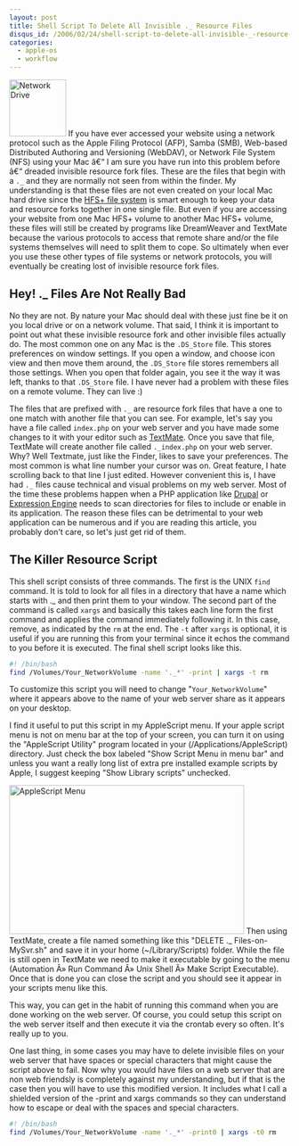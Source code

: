 ```yaml
--- 
layout: post
title: Shell Script To Delete All Invisible ._ Resource Files
disqus_id: /2006/02/24/shell-script-to-delete-all-invisible-_-resource-files/
categories: 
  - apple-os
  - workflow
---
```



<p>
  <img src="/assets/network_drive.png" alt="Network Drive" width="102" height="102" class="floatr ml20" /> If you have ever accessed your website using a network protocol such as the Apple Filing Protocol (AFP), Samba (SMB), Web-based Distributed Authoring and Versioning (WebDAV), or Network File System (NFS) using your  Mac â€“ I am sure you have run into this problem before â€“ dreaded invisible resource fork files. These are the files that begin with a <code>._</code> and they are normally not seen from within the finder. My understanding is that these files are not even created  on your local Mac hard drive since the <a href="http://en.wikipedia.org/wiki/HFS+">HFS+ file system</a> is smart enough to keep your data and resource forks together in one single file. But even if you are accessing your website from one Mac HFS+ volume to another Mac HFS+ volume, these files will still be created by programs like DreamWeaver and TextMate because the various protocols to access that remote share and/or the file systems themselves will need to split them to cope. So ultimately when ever you use these other types of file systems or network protocols, you will eventually be creating lost of invisible resource fork files.
</p>
    

<h2>Hey! ._ Files Are Not Really Bad</h2>
    
<p>
  No they are not. By nature your Mac should deal with these just fine be it on you local drive or on a network volume. That said, I think it is important to point out what these invisible resource fork and other invisible files actually do. The most common one on any Mac is the <code>.DS_Store</code> file. This stores preferences on window settings. If you open a window, and choose icon view and then move them around, the <code>.DS_Store</code> file stores remembers all those settings. When you open that folder again, you see it the way it was left, thanks to that <code>.DS_Store</code> file. I have  never had a problem with these files on a remote volume. They can live :)
</p>
    
<p>
  The files that are prefixed with <code>._</code> are resource fork files that have a one to one match with another file that you can see. For example, let's say you have a file called <code>index.php</code> on your web server and you have made some changes to it with your editor such as <a href="http://macromates.com/">TextMate</a>. Once you save that file, TextMate will create another file called <code>._index.php</code> on your web server. Why? Well Textmate, just like the Finder, likes to save your preferences. The most common is what line number your cursor was on. Great feature, I hate scrolling back to that  line I just edited. However convenient this is, I have had <code>._</code> files cause technical and visual problems on my web server. Most of the time these problems happen when a PHP application like <a href="http://drupal.org/">Drupal</a> or <a href="http://www.pmachine.com/">Expression Engine</a> needs to scan directories for files to include or enable in its application. The reason these files can be detrimental to your web application can be numerous and if you are reading this article, you probably don't care, so let's just get rid of them.
</p>
    
    
<h2>The Killer Resource Script</h2>
    
<p>
  This shell script consists of three commands. The first is the UNIX <code>find</code> command. It is told to look for all files in a directory that have a name which starts with ._ and then print them to your window. The second part of the command is called <code>xargs</code> and basically this takes each line form the first command and applies the  command immediately following it. In this case, remove, as indicated by the <code>rm</code> at the end. The <code>-t</code> after <code>xargs</code> is optional, it is useful if you are running this from your terminal since it echos the command to you before it is executed. The final shell script looks like this.
</p>
		
```bash
#! /bin/bash
find /Volumes/Your_NetworkVolume -name '._*' -print | xargs -t rm
```

<p>
  To customize this script you will need to change &quot;<code>Your_NetworkVolume</code>&quot; where it appears above to the name of your web server share as it appears on your desktop.
</p>
    
<p>
  I find it useful to put this script in my AppleScript menu. If your apple script menu is not on menu bar at the top of your screen, you can turn it on using the &quot;AppleScript Utility&quot; program located in your (/Applications/AppleScript) directory. Just check the box labeled &quot;Show Script Menu in menu bar&quot; and unless you want a really long  list of extra pre installed example scripts by Apple, I suggest keeping &quot;Show Library scripts&quot; unchecked.
</p>
    
<p>
  <span class="photofancy floatl mr20"><img src="/assets/applescript-menu.jpg" alt="AppleScript Menu" width="422" height="267" /></span> Then using TextMate, create a file named something like this &quot;DELETE ._ Files-on-MySvr.sh&quot; and save it in your home (~/Library/Scripts) folder. While the file is still open in TextMate we need to make it executable by going to the menu (Automation Â» Run Command Â» Unix Shell Â» Make Script Executable). Once that is done you can close the script and you should see it appear in your scripts menu like this.
</p>

<p>
  This way, you can get in the habit of running this command when you are done working on the web server. Of course, you could setup this script on the web server itself and then execute it via the crontab every so often. It's really up to you.
</p>
    
<p>
  One last thing, in some cases you may have to delete invisible files on your web server that have spaces or special characters that might cause the script above to fail. Now why you would have files  on a web server that are non web friendsly is completely against my understanding, but if that is the case then you will have to use this modified version. It includes what I call a shielded version of the -print and xargs commands so they can understand how to escape or deal with the spaces and special characters.
</p>

```bash
#! /bin/bash
find /Volumes/Your_NetworkVolume -name '._*' -print0 | xargs -t0 rm
```


